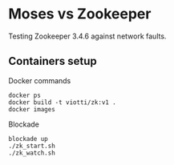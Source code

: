 # Moses vs Zookeeper

Testing Zookeeper 3.4.6 against network faults.


## Containers setup

Docker commands

    docker ps
    docker build -t viotti/zk:v1 .
    docker images
    
Blockade

    blockade up
    ./zk_start.sh
    ./zk_watch.sh
